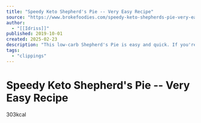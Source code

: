 ```yaml
---
title: "Speedy Keto Shepherd's Pie -- Very Easy Recipe"
source: "https://www.brokefoodies.com/speedy-keto-shepherds-pie-very-easy-recipe/#wprm-recipe-container-3843"
author:
  - "[[Idriss]]"
published: 2019-10-01
created: 2025-02-23
description: "This low-carb Shepherd's Pie is easy and quick. If you're looking to impress in the holiday season, you can't go wrong with this!"
tags:
  - "clippings"
---
```

# Speedy Keto Shepherd's Pie -- Very Easy Recipe
303kcal